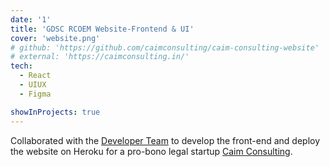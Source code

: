 ```yaml
---
date: '1'
title: 'GDSC RCOEM Website-Frontend & UI'
cover: 'website.png'
# github: 'https://github.com/caimconsulting/caim-consulting-website'
# external: 'https://caimconsulting.in/'
tech:
  - React
  - UIUX
  - Figma

showInProjects: true
---
```


Collaborated with the [Developer Team](https://caimconsulting.in/developers/?) to develop the front-end and deploy the website on Heroku for a pro-bono legal startup [Caim Consulting](https://caimconsulting.in/).
